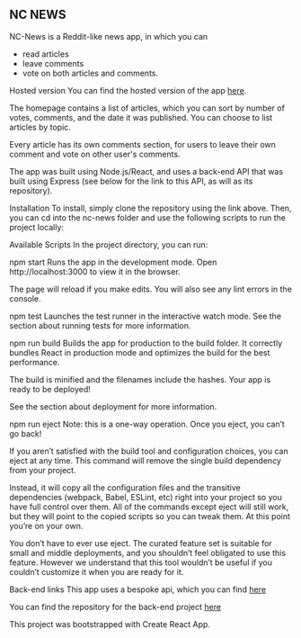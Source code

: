 ## **NC NEWS**

NC-News is a Reddit-like news app, in which you can

- read articles
- leave comments
- vote on both articles and comments.

Hosted version You can find the hosted version of the app [here](https://nc-nooz.netlify.app/).

The homepage contains a list of articles, which you can sort by number of votes, comments, and the date it was published. You can choose to list articles by topic.

Every article has its own comments section, for users to leave their own comment and vote on other user's comments.

The app was built using Node.js/React, and uses a back-end API that was built using Express (see below for the link to this API, as will as its repository).

Installation To install, simply clone the repository using the link above. Then, you can cd into the nc-news folder and use the following scripts to run the project locally:

Available Scripts In the project directory, you can run:

npm start Runs the app in the development mode. Open http://localhost:3000 to view it in the browser.

The page will reload if you make edits. You will also see any lint errors in the console.

npm test Launches the test runner in the interactive watch mode. See the section about running tests for more information.

npm run build Builds the app for production to the build folder. It correctly bundles React in production mode and optimizes the build for the best performance.

The build is minified and the filenames include the hashes. Your app is ready to be deployed!

See the section about deployment for more information.

npm run eject Note: this is a one-way operation. Once you eject, you can’t go back!

If you aren’t satisfied with the build tool and configuration choices, you can eject at any time. This command will remove the single build dependency from your project.

Instead, it will copy all the configuration files and the transitive dependencies (webpack, Babel, ESLint, etc) right into your project so you have full control over them. All of the commands except eject will still work, but they will point to the copied scripts so you can tweak them. At this point you’re on your own.

You don’t have to ever use eject. The curated feature set is suitable for small and middle deployments, and you shouldn’t feel obligated to use this feature. However we understand that this tool wouldn’t be useful if you couldn’t customize it when you are ready for it.

Back-end links This app uses a bespoke api, which you can find [here](https://h-e-r-o-i-k.herokuapp.com/)

You can find the repository for the back-end project [here](https://github.com/northcoders/be-nc-news)

This project was bootstrapped with Create React App.
